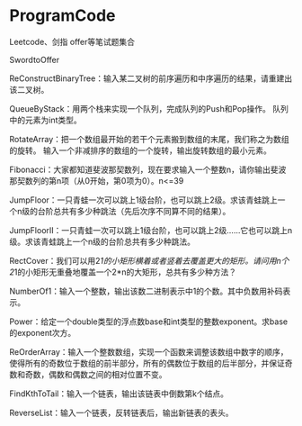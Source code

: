 # ProgramCode
Leetcode、剑指 offer等笔试题集合

SwordtoOffer

ReConstructBinaryTree：输入某二叉树的前序遍历和中序遍历的结果，请重建出该二叉树。

QueueByStack：用两个栈来实现一个队列，完成队列的Push和Pop操作。 队列中的元素为int类型。

RotateArray：把一个数组最开始的若干个元素搬到数组的末尾，我们称之为数组的旋转。 输入一个非减排序的数组的一个旋转，输出旋转数组的最小元素。

Fibonacci：大家都知道斐波那契数列，现在要求输入一个整数n，请你输出斐波那契数列的第n项（从0开始，第0项为0）。n<=39

JumpFloor：一只青蛙一次可以跳上1级台阶，也可以跳上2级。求该青蛙跳上一个n级的台阶总共有多少种跳法（先后次序不同算不同的结果）。

JumpFloorII：一只青蛙一次可以跳上1级台阶，也可以跳上2级……它也可以跳上n级。求该青蛙跳上一个n级的台阶总共有多少种跳法。

RectCover：我们可以用2*1的小矩形横着或者竖着去覆盖更大的矩形。请问用n个2*1的小矩形无重叠地覆盖一个2*n的大矩形，总共有多少种方法？

NumberOf1：输入一个整数，输出该数二进制表示中1的个数。其中负数用补码表示。

Power：给定一个double类型的浮点数base和int类型的整数exponent。求base的exponent次方。

ReOrderArray：输入一个整数数组，实现一个函数来调整该数组中数字的顺序，使得所有的奇数位于数组的前半部分，所有的偶数位于数组的后半部分，并保证奇数和奇数，偶数和偶数之间的相对位置不变。

FindKthToTail：输入一个链表，输出该链表中倒数第k个结点。

ReverseList：输入一个链表，反转链表后，输出新链表的表头。